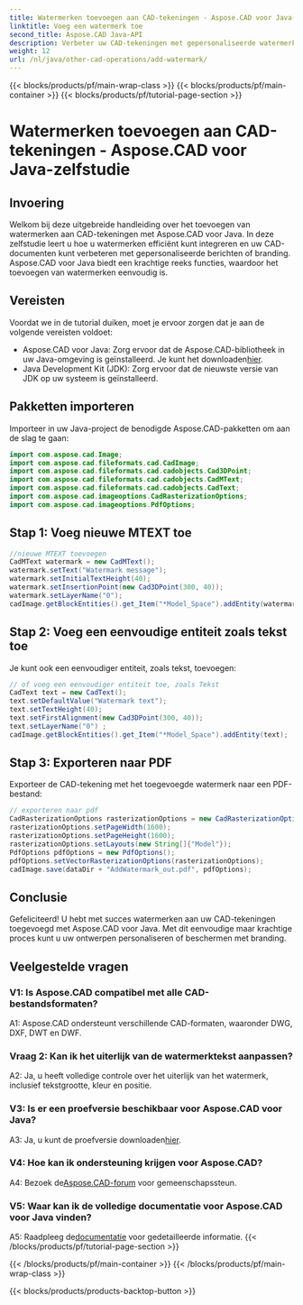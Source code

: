 ```yaml
---
title: Watermerken toevoegen aan CAD-tekeningen - Aspose.CAD voor Java-zelfstudie
linktitle: Voeg een watermerk toe
second_title: Aspose.CAD Java-API
description: Verbeter uw CAD-tekeningen met gepersonaliseerde watermerken met Aspose.CAD voor Java. Volg onze stapsgewijze handleiding voor een naadloze integratie.
weight: 12
url: /nl/java/other-cad-operations/add-watermark/
---
```


{{< blocks/products/pf/main-wrap-class >}}
{{< blocks/products/pf/main-container >}}
{{< blocks/products/pf/tutorial-page-section >}}

# Watermerken toevoegen aan CAD-tekeningen - Aspose.CAD voor Java-zelfstudie

## Invoering

Welkom bij deze uitgebreide handleiding over het toevoegen van watermerken aan CAD-tekeningen met Aspose.CAD voor Java. In deze zelfstudie leert u hoe u watermerken efficiënt kunt integreren en uw CAD-documenten kunt verbeteren met gepersonaliseerde berichten of branding. Aspose.CAD voor Java biedt een krachtige reeks functies, waardoor het toevoegen van watermerken eenvoudig is.

## Vereisten

Voordat we in de tutorial duiken, moet je ervoor zorgen dat je aan de volgende vereisten voldoet:

-  Aspose.CAD voor Java: Zorg ervoor dat de Aspose.CAD-bibliotheek in uw Java-omgeving is geïnstalleerd. Je kunt het downloaden[hier](https://releases.aspose.com/cad/java/).
- Java Development Kit (JDK): Zorg ervoor dat de nieuwste versie van JDK op uw systeem is geïnstalleerd.

## Pakketten importeren

Importeer in uw Java-project de benodigde Aspose.CAD-pakketten om aan de slag te gaan:

```java
import com.aspose.cad.Image;
import com.aspose.cad.fileformats.cad.CadImage;
import com.aspose.cad.fileformats.cad.cadobjects.Cad3DPoint;
import com.aspose.cad.fileformats.cad.cadobjects.CadMText;
import com.aspose.cad.fileformats.cad.cadobjects.CadText;
import com.aspose.cad.imageoptions.CadRasterizationOptions;
import com.aspose.cad.imageoptions.PdfOptions;
```

## Stap 1: Voeg nieuwe MTEXT toe

```java
//nieuwe MTEXT toevoegen
CadMText watermark = new CadMText();
watermark.setText("Watermark message");
watermark.setInitialTextHeight(40);
watermark.setInsertionPoint(new Cad3DPoint(300, 40));
watermark.setLayerName("0");
cadImage.getBlockEntities().get_Item("*Model_Space").addEntity(watermark);
```

## Stap 2: Voeg een eenvoudige entiteit zoals tekst toe

Je kunt ook een eenvoudiger entiteit, zoals tekst, toevoegen:

```java
// of voeg een eenvoudiger entiteit toe, zoals Tekst
CadText text = new CadText();
text.setDefaultValue("Watermark text");
text.setTextHeight(40);
text.setFirstAlignment(new Cad3DPoint(300, 40));
text.setLayerName("0") ;
cadImage.getBlockEntities().get_Item("*Model_Space").addEntity(text);
```

## Stap 3: Exporteren naar PDF

Exporteer de CAD-tekening met het toegevoegde watermerk naar een PDF-bestand:

```java
// exporteren naar pdf
CadRasterizationOptions rasterizationOptions = new CadRasterizationOptions();
rasterizationOptions.setPageWidth(1600);
rasterizationOptions.setPageHeight(1600);
rasterizationOptions.setLayouts(new String[]{"Model"});
PdfOptions pdfOptions = new PdfOptions();
pdfOptions.setVectorRasterizationOptions(rasterizationOptions);
cadImage.save(dataDir + "AddWatermark_out.pdf", pdfOptions);

```

## Conclusie

Gefeliciteerd! U hebt met succes watermerken aan uw CAD-tekeningen toegevoegd met Aspose.CAD voor Java. Met dit eenvoudige maar krachtige proces kunt u uw ontwerpen personaliseren of beschermen met branding.

## Veelgestelde vragen

### V1: Is Aspose.CAD compatibel met alle CAD-bestandsformaten?

A1: Aspose.CAD ondersteunt verschillende CAD-formaten, waaronder DWG, DXF, DWT en DWF.

### Vraag 2: Kan ik het uiterlijk van de watermerktekst aanpassen?

A2: Ja, u heeft volledige controle over het uiterlijk van het watermerk, inclusief tekstgrootte, kleur en positie.

### V3: Is er een proefversie beschikbaar voor Aspose.CAD voor Java?

 A3: Ja, u kunt de proefversie downloaden[hier](https://releases.aspose.com/).

### V4: Hoe kan ik ondersteuning krijgen voor Aspose.CAD?

 A4: Bezoek de[Aspose.CAD-forum](https://forum.aspose.com/c/cad/19) voor gemeenschapssteun.

### V5: Waar kan ik de volledige documentatie voor Aspose.CAD voor Java vinden?

 A5: Raadpleeg de[documentatie](https://reference.aspose.com/cad/java/) voor gedetailleerde informatie.
{{< /blocks/products/pf/tutorial-page-section >}}

{{< /blocks/products/pf/main-container >}}
{{< /blocks/products/pf/main-wrap-class >}}

{{< blocks/products/products-backtop-button >}}
